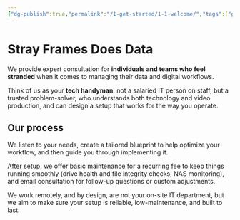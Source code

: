 ```yaml
---
{"dg-publish":true,"permalink":"/1-get-started/1-1-welcome/","tags":["gardenEntry"]}
---
```


# Stray Frames Does Data

We provide expert consultation for **individuals and teams who feel stranded** when it comes to managing their data and digital workflows.

Think of us as your **tech handyman**: not a salaried IT person on staff, but a trusted problem-solver, who understands both technology and video production, and can design a setup that works for the way you operate.

## Our process

We listen to your needs, create a tailored blueprint to help optimize your workflow, and then guide you through implementing it.

After setup, we offer basic maintenance for a recurring fee to keep things running smoothly (drive health and file integrity checks, NAS monitoring), and email consultation for follow-up questions or custom adjustments.

We work remotely, and by design, are not your on-site IT department, but we aim to make sure your setup is reliable, low-maintenance, and built to last.